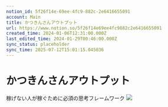 ```yaml
---
notion_id: 5f26f14e-69ee-4fc9-882c-2e6416655091
account: Main
title: かつきんさんアウトプット
url: https://www.notion.so/5f26f14e69ee4fc9882c2e6416655091
created_time: 2024-01-06T12:31:00.000Z
last_edited_time: 2024-01-29T00:46:00.000Z
sync_status: placeholder
sync_time: 2025-07-12T15:01:15.045036
---
```

# かつきんさんアウトプット

稼げない人が稼ぐために必須の思考フレームワーク
![](https://notiz-production.s3.ap-northeast-1.amazonaws.com/25a07100affb737a93e1c19b311d7da9.png)